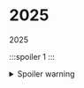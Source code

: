 # 2025
2025

:::spoiler 1
:::

<details>
  <summary>Spoiler warning</summary>

:::spoiler 1
:::

</details>
